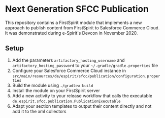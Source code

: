 # Next Generation SFCC Publication

This repository contains a FirstSpirit module that implements a new approach to publish content from FirstSpirit to Salesforce Commerce Cloud.
It was demonstrated during e-Spirit's Devcon in November 2020.

## Setup
1. Add the parameters `artifactory_hosting_username` and `artifactory_hosting_password` to your `~/.gradle/gradle.properties` file
2. Configure your Salesforce Commerce Cloud instance in `src/main/resources/de/espirit/sfcc/publication/configuration.properties`
3. Build the module using `./gradlew build`
4. Install the module on your FirstSpirit server
5. Add a new activity to your release workflow that calls the executable `de.espirit.sfcc.publication.PublicationExecutable`
6. Adapt your section templates to output their content directly and not add it to the xml collectors
